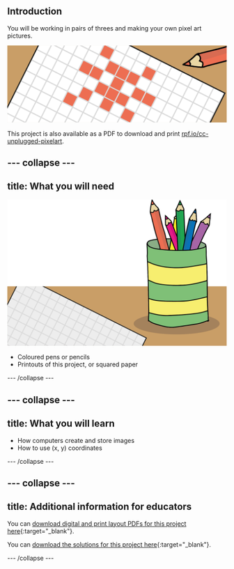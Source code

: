 ## Introduction

You will be working in pairs of threes and making your own pixel art pictures.

![hand drawn pixel art picture on graph paper](images/pixel-art-showcase.png)

This project is also available as a PDF to download and print [rpf.io/cc-unplugged-pixelart](http://rpf.io/cc-unplugged-pixelart).

--- collapse ---
---
title: What you will need
---

![square paper and colour pencils](images/what-you-need.png)

+ Coloured pens or pencils
+ Printouts of this project, or squared paper

--- /collapse ---

--- collapse ---
---
title: What you will learn
---

+ How computers create and store images
+ How to use (x, y) coordinates

--- /collapse ---

--- collapse ---
---
title: Additional information for educators
---

You can [download digital and print layout PDFs for this project here](http://rpf.io/p/en/pixel-art-unplugged-get){:target="_blank"}.

You can [download the solutions for this project here](http://rpf.io/p/en/pixel-art-unplugged-get){:target="_blank"}.

--- /collapse ---
